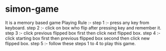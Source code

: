 # simon-game
It is a memory based game
Playing Rule :-
step 1 :- press any key from keyboard.
step 2 :- click on box who flip after pressing key and remember it.
step 3 :- click previous flipped  box first then click next flipped box.
step 4 :- click starting box first then previous flipped box second then click new flipped box.
step 5 :- follow these steps 1 to 4 to play this game.

